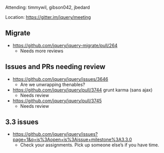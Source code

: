 Attending: timmywil, gibson042, jbedard

Location: https://gitter.im/jquery/meeting

## Migrate
* https://github.com/jquery/jquery-migrate/pull/264 
  - Needs more reviews

## Issues and PRs needing review
* https://github.com/jquery/jquery/issues/3646 
  - Are we unwrapping thenables?
* https://github.com/jquery/jquery/pull/3744 grunt karma (sans ajax)
  - Needs review
* https://github.com/jquery/jquery/pull/3745 
  - Needs review

## 3.3 issues 
* https://github.com/jquery/jquery/issues?page=1&q=is%3Aopen+is%3Aissue+milestone%3A3.3.0 
  - Check your assignments. Pick up someone else’s if you have time.
